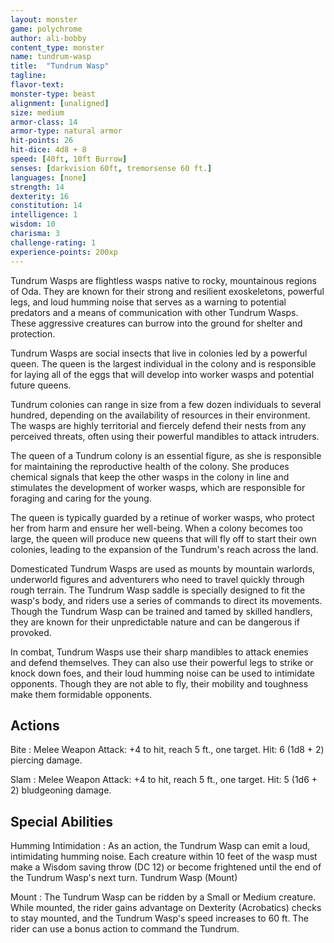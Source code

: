 ```yaml
---
layout: monster
game: polychrome
author: ali-bobby
content_type: monster
name: tundrum-wasp
title:  "Tundrum Wasp"
tagline:
flavor-text:
monster-type: beast
alignment: [unaligned]
size: medium
armor-class: 14
armor-type: natural armor
hit-points: 26
hit-dice: 4d8 + 8
speed: [40ft, 10ft Burrow]
senses: [darkvision 60ft, tremorsense 60 ft.]
languages: [none]
strength: 14
dexterity: 16
constitution: 14
intelligence: 1
wisdom: 10
charisma: 3
challenge-rating: 1
experience-points: 200xp
---
```



Tundrum Wasps are flightless wasps native to rocky, mountainous regions of Oda. They are known for their strong and resilient exoskeletons, powerful legs, and loud humming noise that serves as a warning to potential predators and a means of communication with other Tundrum Wasps. These aggressive creatures can burrow into the ground for shelter and protection.

Tundrum Wasps are social insects that live in colonies led by a powerful queen. The queen is the largest individual in the colony and is responsible for laying all of the eggs that will develop into worker wasps and potential future queens.

Tundrum colonies can range in size from a few dozen individuals to several hundred, depending on the availability of resources in their environment. The wasps are highly territorial and fiercely defend their nests from any perceived threats, often using their powerful mandibles to attack intruders.

The queen of a Tundrum colony is an essential figure, as she is responsible for maintaining the reproductive health of the colony. She produces chemical signals that keep the other wasps in the colony in line and stimulates the development of worker wasps, which are responsible for foraging and caring for the young.

The queen is typically guarded by a retinue of worker wasps, who protect her from harm and ensure her well-being. When a colony becomes too large, the queen will produce new queens that will fly off to start their own colonies, leading to the expansion of the Tundrum's reach across the land.

Domesticated Tundrum Wasps are used as mounts by mountain warlords, underworld figures and adventurers who need to travel quickly through rough terrain. The Tundrum Wasp saddle is specially designed to fit the wasp's body, and riders use a series of commands to direct its movements. Though the Tundrum Wasp can be trained and tamed by skilled handlers, they are known for their unpredictable nature and can be dangerous if provoked.

In combat, Tundrum Wasps use their sharp mandibles to attack enemies and defend themselves. They can also use their powerful legs to strike or knock down foes, and their loud humming noise can be used to intimidate opponents. Though they are not able to fly, their mobility and toughness make them formidable opponents.

## Actions

Bite
: Melee Weapon Attack: +4 to hit, reach 5 ft., one target. Hit: 6 (1d8 + 2) piercing damage.

Slam
: Melee Weapon Attack: +4 to hit, reach 5 ft., one target. Hit: 5 (1d6 + 2) bludgeoning damage.

## Special Abilities

Humming Intimidation
: As an action, the Tundrum Wasp can emit a loud, intimidating humming noise. Each creature within 10 feet of the wasp must make a Wisdom saving throw (DC 12) or become frightened until the end of the Tundrum Wasp's next turn.
Tundrum Wasp (Mount)

Mount
: The Tundrum Wasp can be ridden by a Small or Medium creature. While mounted, the rider gains advantage on Dexterity (Acrobatics) checks to stay mounted, and the Tundrum Wasp's speed increases to 60 ft. The rider can use a bonus action to command the Tundrum.